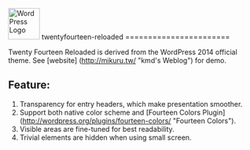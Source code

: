 <img src="http://s.w.org/about/images/logos/wordpress-logo-hoz-rgb.png" alt="WordPress Logo" height="64">
twentyfourteen-reloaded
=======================

Twenty Fourteen Reloaded is derived from the WordPress 2014 official theme. See [website] (http://mikuru.tw/ "kmd's  Weblog") for demo.

Feature:
--------

1.  Transparency for entry headers, which make presentation smoother.
2.  Support both native color scheme and [Fourteen Colors Plugin] (http://wordpress.org/plugins/fourteen-colors/ "Fourteen Colors").
3.  Visible areas are fine-tuned for best readability.
4.  Trivial elements are hidden when using small screen.
